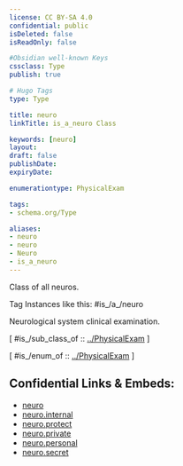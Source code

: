 ```yaml
---
license: CC BY-SA 4.0
confidential: public
isDeleted: false
isReadOnly: false

#Obsidian well-known Keys
cssclass: Type
publish: true

# Hugo Tags
type: Type

title: neuro
linkTitle: is_a_neuro Class

keywords: [neuro]
layout: 
draft: false
publishDate:
expiryDate: 

enumerationtype: PhysicalExam

tags:
- schema.org/Type

aliases:
- neuro
- neuro
- Neuro
- is_a_neuro
---
```


Class of all neuros.

Tag Instances like this: 
#is_/a_/neuro

Neurological system clinical examination.

[ #is_/sub_class_of :: [../PhysicalExam](../PhysicalExam) ]

[ #is_/enum_of :: [../PhysicalExam](../PhysicalExam) ]



## Confidential Links & Embeds: 
- [neuro](../../../../../../../../_public/schema.org/Type/is_a_/intangible/enumeration/medical_enumeration/physical_exam/neuro.md) 
- [neuro.internal](../../../../../../../../_internal/schema.org/Type/is_a_/intangible/enumeration/medical_enumeration/physical_exam/neuro.internal.md) 
- [neuro.protect](../../../../../../../../_protect/schema.org/Type/is_a_/intangible/enumeration/medical_enumeration/physical_exam/neuro.protect.md) 
- [neuro.private](../../../../../../../../_private/schema.org/Type/is_a_/intangible/enumeration/medical_enumeration/physical_exam/neuro.private.md) 
- [neuro.personal](../../../../../../../../_personal/schema.org/Type/is_a_/intangible/enumeration/medical_enumeration/physical_exam/neuro.personal.md) 
- [neuro.secret](../../../../../../../../_secret/schema.org/Type/is_a_/intangible/enumeration/medical_enumeration/physical_exam/neuro.secret.md) 
